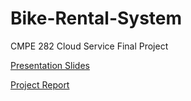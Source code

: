 # Bike-Rental-System
CMPE 282 Cloud Service Final Project

[Presentation Slides](files/Project2-Presentation.pdf)

[Project Report](files/Project2-Report.pdf)

